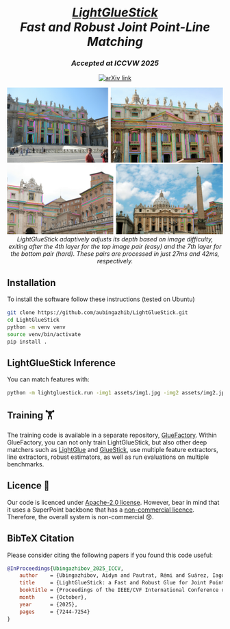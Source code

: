     

<p align="center">
  <h1 align="center"><ins><i>LightGlueStick</i></ins><br><i>Fast and Robust Joint Point-Line Matching</i></h1>
  <h3 align="center"><i>Accepted at ICCVW 2025</i></h3>
  <p align="center">
    <a href="https://arxiv.org/abs/2510.16438" target="_blank">
      <img src="https://img.shields.io/badge/arXiv-2510.16438-b31b1b.svg?logo=arxiv&logoColor=white" alt="arXiv link">
    </a>
  </p>
</p>


<div align="center">
  <img src="assets/viz_4th_layer_exit_lines.png" alt="4th Layer Exit Lines" width="700">
  <br>
  <img src="assets/viz_7th_layer_exit_lines.png" alt="7th Layer Exit Lines" width="700">
</div>

<div align="center" style="max-width:800px; margin:auto;">
  <i>LightGlueStick adaptively adjusts its depth based on image difficulty, exiting after the 4th layer for the top image pair (easy) and the 7th layer for the bottom pair (hard). These pairs are processed in just 27ms and 42ms, respectively.</i>
</div>

## Installation
To install the software follow these instructions (tested on Ubuntu)
```bash
git clone https://github.com/aubingazhib/LightGlueStick.git
cd LightGlueStick
python -m venv venv
source venv/bin/activate
pip install .
```

## LightGlueStick Inference
You can match features with:

```bash
python -m lightgluestick.run -img1 assets/img1.jpg -img2 assets/img2.jpg
```
## Training 🏋️
The training code is available in a separate repository, [GlueFactory](https://github.com/cvg/glue-factory). Within GlueFactory, you can not only train LightGlueStick, but also other deep matchers such as [LightGlue](https://github.com/cvg/LightGlue) and [GlueStick](https://github.com/cvg/GlueStick), use multiple feature extractors, line extractors, robust estimators, as well as run evaluations on multiple benchmarks.

## Licence 📜
Our code is licenced under [Apache-2.0 license](https://github.com/aubingazhib/LightGlueStick/blob/main/LICENSE).
However, bear in mind that it uses a SuperPoint backbone that has a 
[non-commercial licence](https://github.com/magicleap/SuperPointPretrainedNetwork/blob/master/LICENSE). Therefore, the overall system is non-commercial 😞.

## BibTeX Citation
Please consider citing the following papers if you found this code useful:

```bibtex
@InProceedings{Ubingazhibov_2025_ICCV,
    author    = {Ubingazhibov, Aidyn and Pautrat, Rémi and Suárez, Iago and Liu, Shaohui and Pollefeys, Marc and Larsson, Viktor},
    title     = {LightGlueStick: a Fast and Robust Glue for Joint Point-Line Matching},
    booktitle = {Proceedings of the IEEE/CVF International Conference on Computer Vision (ICCV) Workshops},
    month     = {October},
    year      = {2025},
    pages     = {7244-7254}
}
```
